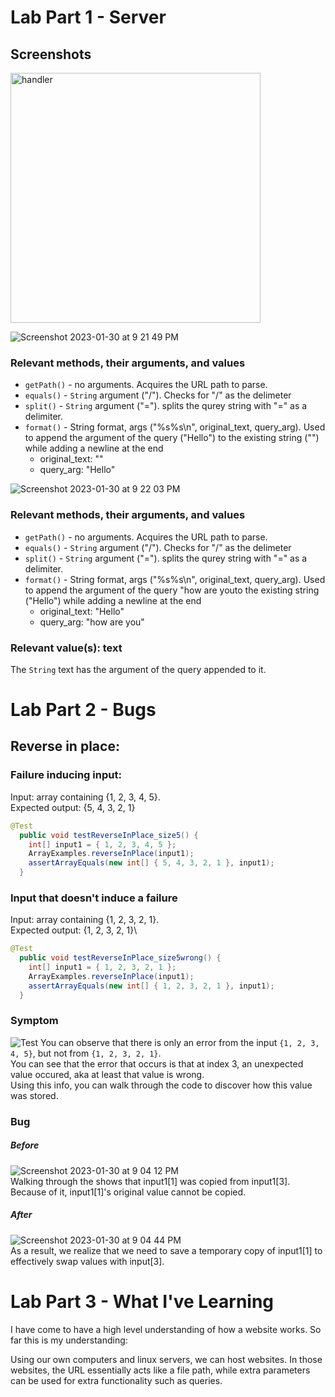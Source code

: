 # Lab Part 1 - Server
## Screenshots
<img src = "https://user-images.githubusercontent.com/122554370/215673114-affe51c2-782a-4366-9f7e-47fe5b001dd1.png" alt="handler" width="400px"/>

![Screenshot 2023-01-30 at 9 21 49 PM](https://user-images.githubusercontent.com/122554370/215672655-2bf14fb6-0c5f-44ed-a609-c76581d2f33d.png)
### Relevant methods, their arguments, and values
* `getPath()` - no arguments. Acquires the URL path to parse.
* `equals()` - `String` argument ("/"). Checks for "/" as the delimeter
* `split()` - `String` argument ("="). splits the qurey string with "=" as a delimiter. 
* `format()` - String format, args ("%s%s\n", original_text, query_arg). Used to append the argument of the query ("Hello") to the existing string ("") while adding a newline at the end
    * original_text: ""
    * query_arg: "Hello"

![Screenshot 2023-01-30 at 9 22 03 PM](https://user-images.githubusercontent.com/122554370/215672658-9144b964-c395-46ad-b2de-66ddad5ec0eb.png)
### Relevant methods, their arguments, and values
* `getPath()` - no arguments. Acquires the URL path to parse.
* `equals()` - `String` argument ("/"). Checks for "/" as the delimeter
* `split()` - `String` argument ("="). splits the qurey string with "=" as a delimiter. 
* `format()` - String format, args ("%s%s\n", original_text, query_arg). Used to append the argument of the query "how are youto the existing string ("Hello") while adding a newline at the end
    * original_text: "Hello"
    * query_arg: "how are you"


### Relevant value(s): text
The `String` text has the argument of the query appended to it.

# Lab Part 2 - Bugs
## Reverse in place: 
### Failure inducing input:
Input: array containing {1, 2, 3, 4, 5}.\
Expected output: {5, 4, 3, 2, 1}
```java
@Test
  public void testReverseInPlace_size5() {
    int[] input1 = { 1, 2, 3, 4, 5 };
    ArrayExamples.reverseInPlace(input1);
    assertArrayEquals(new int[] { 5, 4, 3, 2, 1 }, input1);
  }
```
### Input that doesn't induce a failure
Input: array containing {1, 2, 3, 2, 1}.\
Expected output: {1, 2, 3, 2, 1}\
```java
@Test
  public void testReverseInPlace_size5wrong() {
    int[] input1 = { 1, 2, 3, 2, 1 };
    ArrayExamples.reverseInPlace(input1);
    assertArrayEquals(new int[] { 1, 2, 3, 2, 1 }, input1);
  }
```

### Symptom
![Test](https://user-images.githubusercontent.com/122554370/215671793-8aa8a989-faac-4883-a4f3-03fe0f9910b7.png)
You can observe that there is only an error from the input `{1, 2, 3, 4, 5}`, but not from `{1, 2, 3, 2, 1}`.\
You can see that the error that occurs is that at index 3, an unexpected value occured, aka at least that value is wrong.\
Using this info, you can walk through the code to discover how this value was stored. 


### Bug
##### Before
![Screenshot 2023-01-30 at 9 04 12 PM](https://user-images.githubusercontent.com/122554370/215670767-dd063f0d-51a3-4aa1-a769-eed57d50a699.png)\
Walking through the shows that input1[1] was copied from input1[3]. Because of it, input1[1]'s original value cannot be copied.
##### After
![Screenshot 2023-01-30 at 9 04 44 PM](https://user-images.githubusercontent.com/122554370/215670771-dd1148a0-3f25-4c03-9d8b-126afdf6a3be.png)\
As a result, we realize that we need to save a temporary copy of input1[1] to effectively swap values with input[3]. 

# Lab Part 3 - What I've Learning
I have come to have a high level understanding of how a website works. So far this is my understanding:

Using our own computers and linux servers, we can host websites. In those websites, the URL essentially acts like a file path, while extra parameters can be used for extra functionality such as queries.
